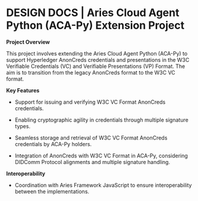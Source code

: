  # DESIGN DOCS | Aries Cloud Agent Python (ACA-Py) Extension Project

**Project Overview**

This project involves extending the Aries Cloud Agent Python (ACA-Py) to support Hyperledger AnonCreds credentials and presentations in the W3C Verifiable Credentials (VC) and Verifiable Presentations (VP) Format. The aim is to transition from the legacy AnonCreds format to the W3C VC format.

**Key Features**

- Support for issuing and verifying W3C VC Format AnonCreds credentials.
  
- Enabling cryptographic agility in credentials through multiple signature types.

- Seamless storage and retrieval of W3C VC Format AnonCreds credentials by ACA-Py holders.
  
- Integration of AnonCreds with W3C VC Format in ACA-Py, considering DIDComm Protocol alignments and multiple signature handling.


**Interoperability**

- Coordination with Aries Framework JavaScript to ensure interoperability between the implementations.
  